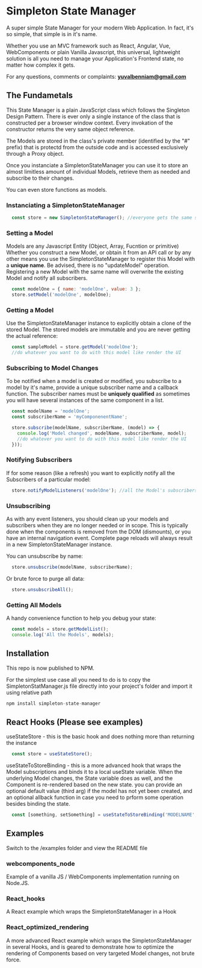 # Simpleton State Manager

A super simple State Manager for your modern Web Application.
In fact, it's so simple, that simple is in it's name.

Whether you use an MVC framework such as React, Angular, Vue, WebComponents or plain Vanilla Javascript,
this universal, lightweight solution is all you need to manage your Application's Frontend state, no matter how complex it gets.

For any questions, comments or complaints: **yuvalbenniam@gmail.com**

## The Fundametals

This State Manager is a plain JavaScript class which follows the Singleton Design Pattern.
There is ever only a single instance of the class that is constructed per a browser window context.
Every invokation of the constructor returns the very same object reference.

The Models are stored in the class's private member (identified by the "#" prefix) that is protectd from the outside code and is accessed exclusively through a Proxy object.

Once you instanciate a SimpletonStateManager you can use it to store an almost limitless amount of individual Models, 
retrieve them as needed and subscribe to their changes.

You can even store functions as models.

### Instanciating a SimpletonStateManager

```javascript
  const store = new SimpletonStateManager(); //everyone gets the same static instance
```

### Setting a Model

Models are any Javascript Entity (Object, Array, Fucntion or primitive)
Whether you construct a new Model, or obtain it from an API call or by any other means you use the SimpletonStateManager to register this Model with a **unique name**.
Be advised, there is no "updateModel" operation. Registering a new Model with the same name will overwrite the existing Model and notify all subscribers.

```javascript
  const modelOne = { name: 'modelOne', value: 3 };
  store.setModel('modelOne', modelOne);
```

### Getting a Model

Use the SimpletonStateManager instance to explicitly obtain a clone of the stored Model. The stored models are immutable and you are never getting the actual reference:

```javascript
  const sampleModel = store.getModel('modelOne');
  //do whatever you want to do with this model like render the UI
```

### Subscribing to Model Changes

To be notified when a model is created or modified, you subscribe to a model by it's name, provide a unique subscriber name and a callback function.
The subscriber names must be **uniquely qualified** as sometimes you will have several instances of the same component in a list.

```javascript
  const modelName = 'modelOne';
  const subscriberName = 'myComponenentName';

  store.subscribe(modelName, subscriberName, (model) => { 
    console.log('Model changed', modelName, subscriberName, model);
    //do whatever you want to do with this model like render the UI
  }));
```

### Notifying Subscribers

If for some reason (like a refresh) you want to explicitly notify all the Subscribers of a particular model:

```javascript
  store.notifyModelListeners('modelOne'); //all the Model's subscribers will be notified
```

### Unsubscribing

As with any event listeners, you should clean up your models and subscribers when they are no longer needed or in scope. 
This is typically done when the components is removed from the DOM (dismounts), or you have an internal navigation event.
Complete page reloads will always result in a new SimpletonStateManager instance.
  
You can unsubscribe by name:

```javascript
  store.unsubscribe(modelName, subscriberName);
```
Or brute force to purge all data:

```javascript
  store.unsubscribeAll();
```

### Getting All Models

A handy convenience function to help you debug your state:

```javascript
  const models = store.getModelList();
  console.log('All the Models', models);
```

## Installation

This repo is now published to NPM.

For the simplest use case all you need to do is to copy the SimpletonStatManager.js file directly into your project's folder and import it using relative path

```javascript
npm install simpleton-state-manager
```

## React Hooks (Please see examples)

useStateStore - this is the basic hook and does nothing more than returning the instance 
  ```javascript
    const store = useStateStore();
  ```

useStateToStoreBinding - this is a more advanced hook that wraps the Model subscriptions and binds it to a local useState variable. When the underlying Model changes, the State variable does as well, and the Component is re-rendered based on the new state. you can provide an optional default value (third arg) if the model has not yet been created, and an optional allback function in case you need to prform some operation besides binding the state.

  ```javascript
    const [something, setSomething] = useStateToStoreBinding('MODELNAME', 'theComponentName', [], callback);
  ```

## Examples

Switch to the /examples folder and view the README file

### webcomponents_node
Example of a vanilla JS / WebComponents implementation running on Node.JS.

### React_hooks
A React example which wraps the SimpletonStateManager in a Hook

### React_optimized_rendering
A more advanced React example which wraps the SimpletonStateManager in several Hooks, and is geared to demonstrate how to optimize the rendering of Components based on very targeted Model changes, not brute force.
